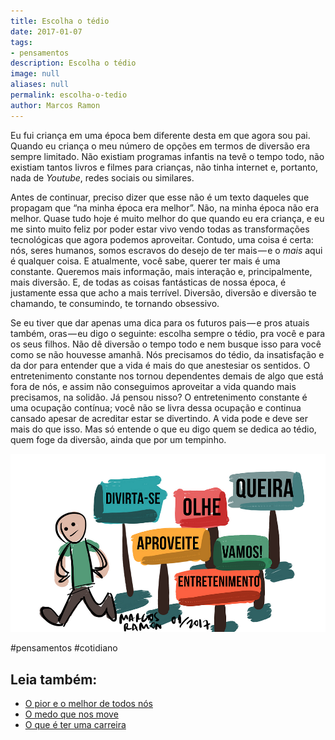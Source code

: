 ```yaml
---
title: Escolha o tédio
date: 2017-01-07
tags:
- pensamentos
description: Escolha o tédio
image: null
aliases: null
permalink: escolha-o-tedio
author: Marcos Ramon
---
```

Eu fui criança em uma época bem diferente desta em que agora sou pai. Quando eu criança o meu número de opções em termos de diversão era sempre limitado. Não existiam programas infantis na tevê o tempo todo, não existiam tantos livros e filmes para crianças, não tinha internet e, portanto, nada de _Youtube_, redes sociais ou similares.

Antes de continuar, preciso dizer que esse não é um texto daqueles que propagam que “na minha época era melhor”. Não, na minha época não era melhor. Quase tudo hoje é muito melhor do que quando eu era criança, e eu me sinto muito feliz por poder estar vivo vendo todas as transformações tecnológicas que agora podemos aproveitar. Contudo, uma coisa é certa: nós, seres humanos, somos escravos do desejo de ter mais — e o _mais_ aqui é qualquer coisa. E atualmente, você sabe, querer ter mais é uma constante. Queremos mais informação, mais interação e, principalmente, mais diversão. E, de todas as coisas fantásticas de nossa época, é justamente essa que acho a mais terrível. Diversão, diversão e diversão te chamando, te consumindo, te tornando obsessivo.

Se eu tiver que dar apenas uma dica para os futuros pais — e pros atuais também, oras — eu digo o seguinte: escolha sempre o tédio, pra você e para os seus filhos. Não dê diversão o tempo todo e nem busque isso para você como se não houvesse amanhã. Nós precisamos do tédio, da insatisfação e da dor para entender que a vida é mais do que anestesiar os sentidos. O entretenimento constante nos tornou dependentes demais de algo que está fora de nós, e assim não conseguimos aproveitar a vida quando mais precisamos, na solidão. Já pensou nisso? O entretenimento constante é uma ocupação contínua; você não se livra dessa ocupação e continua cansado apesar de acreditar estar se divertindo. A vida pode e deve ser mais do que isso. Mas só entende o que eu digo quem se dedica ao tédio, quem foge da diversão, ainda que por um tempinho.

<img src="/assets/img/escolha-o tédio-medium.png">


#pensamentos #cotidiano<div class="leia-tambem" markdown="1">
## Leia também:

- <a href="/o-pior-e-o-melhor-de-todos-nos">O pior e o melhor de todos nós</a>
- <a href="/o-medo-que-nos-move">O medo que nos move</a>
- <a href="/o-que-e-ter-uma-carreira">O que é ter uma carreira</a>
</div>